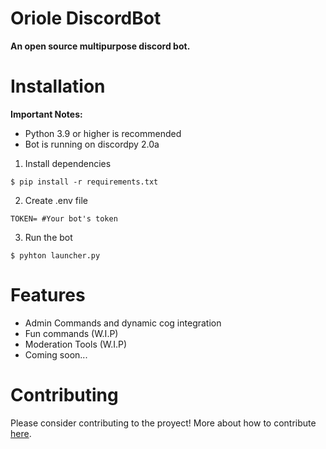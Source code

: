 
# Oriole DiscordBot
 
 **An open source multipurpose discord bot.**


# Installation
**Important Notes:**
 - Python 3.9 or higher is recommended
 - Bot is running on discordpy 2.0a 

1. Install dependencies 
```
$ pip install -r requirements.txt
```
2. Create .env file
```
TOKEN= #Your bot's token
```
3. Run the bot
```
$ pyhton launcher.py
```

# Features 
 - Admin Commands and dynamic cog integration
 - Fun commands (W.I.P)
 - Moderation Tools (W.I.P)
 - Coming soon...

# Contributing
Please consider contributing to the proyect! More about how to contribute [here](https://github.com/Batucho/Oriole-DiscordBot/blob/main/.github/CONTRIBUTING.md).
